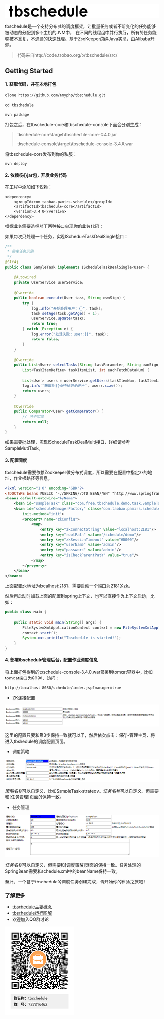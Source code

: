 ![Logo](./doc/tbschedule_logo_black.png)

tbschedule是一个支持分布式的调度框架，让批量任务或者不断变化的任务能够被动态的分配到多个主机的JVM中，
在不同的线程组中并行执行，所有的任务能够被不重复，不遗漏的快速处理。基于ZooKeeper的纯Java实现，由Alibaba开源。
> 代码来自http://code.taobao.org/p/tbschedule/src/

## Getting Started

#### 1. 获取代码，并在本地打包
```shell
clone https://github.com/nmyphp/tbschedule.git

cd tbschedule

mvn package
```
打包之后，在tbschedule-core和tbschedule-console下面会分别生成：

>tbschedule-core\target\tbschedule-core-3.4.0.jar
>
>tbschedule-console\target\tbschedule-console-3.4.0.war

将tbschedule-core发布到你的私服：
```
mvn deploy
```

#### 2. 依赖核心jar包，开发业务代码
在工程中添加如下依赖：
```
<dependency>
    <groupId>com.taobao.pamirs.schedule</groupId>
    <artifactId>tbschedule-core</artifactId>
    <version>3.4.0</version>
</dependency>
```

根据业务需要选择以下两种接口实现你的业务代码：

如果每次只处理一个任务，实现IScheduleTaskDealSingle接口：
```java
/**
 * 简单任务示例
 */
@Slf4j
public class SampleTask implements IScheduleTaskDealSingle<User> {

    @Autowired
    private UserService userService;

    @Override
    public boolean execute(User task, String ownSign) {
        try {
            log.info("开始处理用户：{}", task);
            task.setAge(task.getAge() + 1);
            userService.update(task);
            return true;
        } catch (Exception e) {
            log.error("处理失败：user:{}", task);
            return false;
        }
    }

    @Override
    public List<User> selectTasks(String taskParameter, String ownSign, int taskItemNum,
        List<TaskItemDefine> taskItemList, int eachFetchDataNum) {

        List<User> users = userService.getUsers(taskItemNum, taskItemList, eachFetchDataNum);
        log.info("获取到{}条待处理的用户", users.size());
        return users;
    }

    @Override
    public Comparator<User> getComparator() {
        // 可不实现
        return null;
    }
}
```
如果需要批处理，实现IScheduleTaskDealMulti接口，详细请参考SampleMutiTask。

#### 3. 配置调度
tbschedule需要依赖Zookeeper做分布式调度，所以需要在配置中指定zk的地址，作业根路径等信息。
```xml
<?xml version="1.0" encoding="GBK"?>
<!DOCTYPE beans PUBLIC "-//SPRING//DTD BEAN//EN" "http://www.springframework.org/dtd/spring-beans.dtd">
<beans default-autowire="byName">
    <bean id="sampleTask" class="com.free.tbschedule.demo.task.SampleTask"/>
    <bean id="scheduleManagerFactory" class="com.taobao.pamirs.schedule.strategy.TBScheduleManagerFactory"
        init-method="init">
        <property name="zkConfig">
            <map>
                <entry key="zkConnectString" value="localhost:2181"/>
                <entry key="rootPath" value="/schedule/demo"/>
                <entry key="zkSessionTimeout" value="60000"/>
                <entry key="userName" value="admin"/>
                <entry key="password" value="admin"/>
                <entry key="isCheckParentPath" value="true"/>
            </map>
        </property>
    </bean>
</beans>
```
上面配置zk地址为localhost:2181，需要启动一个端口为2181的zk。

然后再启动时加载上面的配置到spring上下文，也可以直接作为上下文启动，比如：
```java
public class Main {

    public static void main(String[] args) {
        FileSystemXmlApplicationContext context = new FileSystemXmlApplicationContext("classpath:schedule.xml");
        context.start();
        System.out.println("Tbschedule is started!");
    }
}
```
#### 4. 部署tbschedule管理后台，配置作业调度信息
将上面打包得到的tbschedule-console-3.4.0.war部署到tomcat容器中，比如tomcat端口为8080，访问：
```html
http://localhost:8080/schedule/index.jsp?manager=true
```
- ZK连接配置

![ZK连接配置](./doc/zk_connection.png)

这里的配置只要和第3步保持一致就可以了，然后依次点击：保存-管理主页，将进入tbshedule的调度配置页面。

- 调度策略

![调度策略](./doc/strategy_conf.png)

*策略名称*可以自定义，比如SampleTask-strategy。*任务名称*可以自定义，但需要和[任务管理]页面的保持一致。

- 任务管理

![任务管理](./doc/task_conf.png)

*任务名称*可以自定义，但需要和[调度策略]页面的保持一致。任务处理的SpringBean需要和schedule.xml中的beanName保持一致。

至此，一个基于tbschedule的调度任务创建完成，请开始你的体验之旅吧！

### 了解更多
- [tbschedule主要概念](./doc/tbschedule.md)
- [tbschedule运行图解](./doc/tbscheduleLogic.md)
- 欢迎加入QQ群讨论

![QQ群](./doc/tbschedule_QR_code.png)